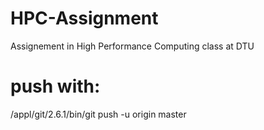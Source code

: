 # HPC-Assignment
Assignement in High Performance Computing class at DTU

# push with:
/appl/git/2.6.1/bin/git push -u origin master
